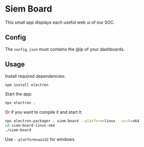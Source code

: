 # Siem Board

This small app displays each useful web ui of our SOC.

## Config
The `config.json` must contains the @ip of your dashboards. 

## Usage

Install required dependencies:
```bash
npm install electron
```

Start the app:
```bash
npx electron .
```

Or if you want to compile it and start it:
```bash
npx electron-packager . siem-board --platform=linux --arch=x64
cd siem-board-linux-x64
./siem-board
```

Use `--platform=win32` for windows.
